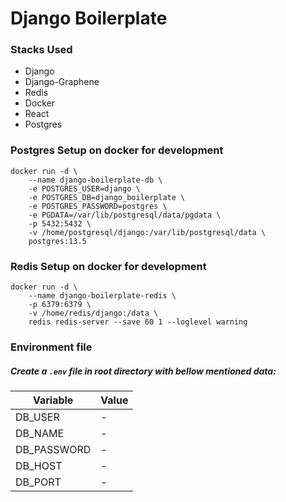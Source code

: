 # Django Boilerplate

### Stacks Used

- Django
- Django-Graphene
- Redis
- Docker
- React
- Postgres

### Postgres Setup on docker for development
```
docker run -d \
	--name django-boilerplate-db \
	-e POSTGRES_USER=django \
	-e POSTGRES_DB=django_boilerplate \
	-e POSTGRES_PASSWORD=postgres \
	-e PGDATA=/var/lib/postgresql/data/pgdata \
	-p 5432:5432 \
	-v /home/postgresql/django:/var/lib/postgresql/data \
	postgres:13.5
```
### Redis Setup on docker for development
```
docker run -d \
    --name django-boilerplate-redis \
    -p 6379:6379 \
    -v /home/redis/django:/data \
    redis redis-server --save 60 1 --loglevel warning
```

### Environment file
##### Create a ```.env``` file in root directory with bellow mentioned data:

| Variable    | Value |
|-------------|-------|
| DB_USER     | -     |
| DB_NAME     | -     |
| DB_PASSWORD | -     |
| DB_HOST     | -     |
| DB_PORT     | -     | 
